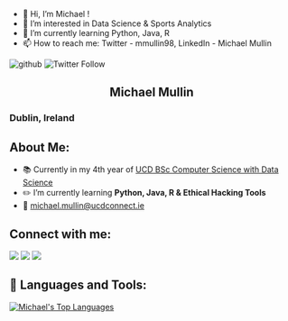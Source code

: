- 👋 Hi, I’m Michael !
- 👀 I’m interested in Data Science & Sports Analytics
- 🌱 I’m currently learning Python, Java, R
- 📫 How to reach me: Twitter - mmullin98, 
                       LinkedIn - Michael Mullin


![github](https://img.shields.io/badge/GitHub-000000?style=for-the-badge&logo=GitHub&logoColor=white)
![Twitter Follow](https://img.shields.io/twitter/follow/mmullin98?style=social)

<h2 align="center">Michael Mullin</h2>
<h3 align="left">Dublin, Ireland</h3>

## About Me:
- 📚 Currently in my 4th year of [UCD BSc Computer Science with Data Science ](https://www.myucd.ie/courses/science/computer-science-data-science/)
- ✏️ I’m currently learning **Python, Java, R & Ethical Hacking Tools**
- 📧 michael.mullin@ucdconnect.ie

## Connect with me:
<p align="left">

<a href = "https://www.linkedin.com/in/michael-mullin10/"><img src="https://img.icons8.com/fluent/48/000000/linkedin.png"/></a>
 <a href = "https://www.instagram.com/mmullin98/"><img src="https://img.icons8.com/fluent/48/000000/instagram-new.png"/></a>
<a href = "https://twitter.com/mmullin98"><img src="https://img.icons8.com/fluent/48/000000/twitter.png"/></a>
</p>


## 🚀 Languages and Tools:

<p align="left"> 
    <a img src="https://img.icons8.com/color/48/000000/java-coffee-cup-logo.png"/> </a>
    <a img src="https://img.icons8.com/color/48/000000/c-programming.png"/> </a>
    <a img src="https://img.icons8.com/color/48/000000/python.png"/> </a> 
    <a img src="https://img.icons8.com/fluent/50/000000/mysql-logo.png"/> </a>
</p>

<p align="left"> 
<a href="https://github.com/mmullin98/github-readme-stats"><img alt="Michael's Top Languages" src="https://github-readme-stats.vercel.app/api/top-langs/?username=mmullin98&langs_count=8&count_private=true&layout=compact&theme=react&hide_border=true&bg_color=0D1117" /></a> 

